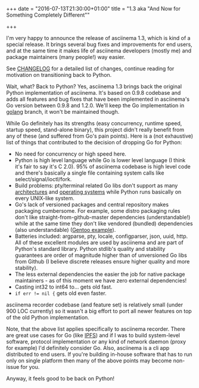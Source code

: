 +++
date = "2016-07-13T21:30:00+01:00"
title = "1.3 aka \"And Now for Something Completely Different\""

+++

I'm very happy to announce the release of asciinema 1.3, which is kind of a
special release. It brings several bug fixes and improvements for end users, and
at the same time it makes life of asciinema developers (mostly me) and package
maintainers (many people!) way easier.

See
[CHANGELOG](https://github.com/asciinema/asciinema/blob/master/CHANGELOG.md#130-2016-07-13)
for a detailed list of changes, continue reading for motivation on transitioning
back to Python.

Wait, what? Back to Python? Yes, asciinema 1.3 brings back the original Python
implementation of asciinema. It's based on 0.9.8 codebase and adds all features
and bug fixes that have been implemented in asciinema's Go version between 0.9.8
and 1.2.0. We'll keep the Go implementation in
[golang](https://github.com/asciinema/asciinema/tree/golang) branch, it won't be
maintained though.

While Go definitely has its strengths (easy concurrency, runtime speed, startup
speed, stand-alone binary), this project didn't really benefit from any of these
(and suffered from Go's pain points). Here is a (not exhaustive) list of things
that contributed to the decision of dropping Go for Python:

* No need for concurrency or high speed here.
* Python is high level language while Go is lower level language (I think
  it's fair to say it's C 2.0). 95% of asciinema codebase is high level code and
  there's basically a single file containing system calls like
  select/signal/ioctl/fork.
* Build problems: pty/terminal related Go libs don't support as many
  [architectures](https://github.com/asciinema/asciinema/issues/134) and
  [operating systems](https://github.com/asciinema/asciinema/issues/144) while
  Python runs basically on every UNIX-like system.
* Go's lack of versioned packages and central repository makes packaging
  cumbersome. For example, some distro packaging rules don't like
  straight-from-github-master dependencies (understandable!) while at the same
  time they don't like vendored (bundled) dependencies (also understandable)
  ([Gentoo example](https://bugs.gentoo.org/show_bug.cgi?id=532918)).
* Batteries included: argparse, pty, locale, configparser, json, uuid, http. All
  of these excellent modules are used by asciinema and are part of Python's
  standard library. Python stdlib's quality and stability guarantees are order
  of magnitude higher than of unversioned Go libs from Github (I believe
  discrete releases ensure higher quality and more stability).
* The less external dependencies the easier the job for native package
  maintainers - as of this moment we have zero external dependencies!
* Casting int32 to int64 to... gets old fast.
* `if err != nil {` gets old even faster.

asciinema recorder codebase (and feature set) is relatively small (under 900
LOC currently) so it wasn't a big effort to port all newer features on top of
the old Python implementation.

Note, that the above list applies specifically to asciinema recorder. There are
great use cases for Go (like [IPFS](https://ipfs.io/)) and if I was to build
system-level software, protocol implementation or any kind of network daemon
(proxy for example) I'd definitely consider Go. Also, asciinema is a cli app
distributed to end users. If you're building in-house software that has to run
only on single platform then many of the above points may become non-issue for
you.

Anyway, it feels good to be back on Python!

